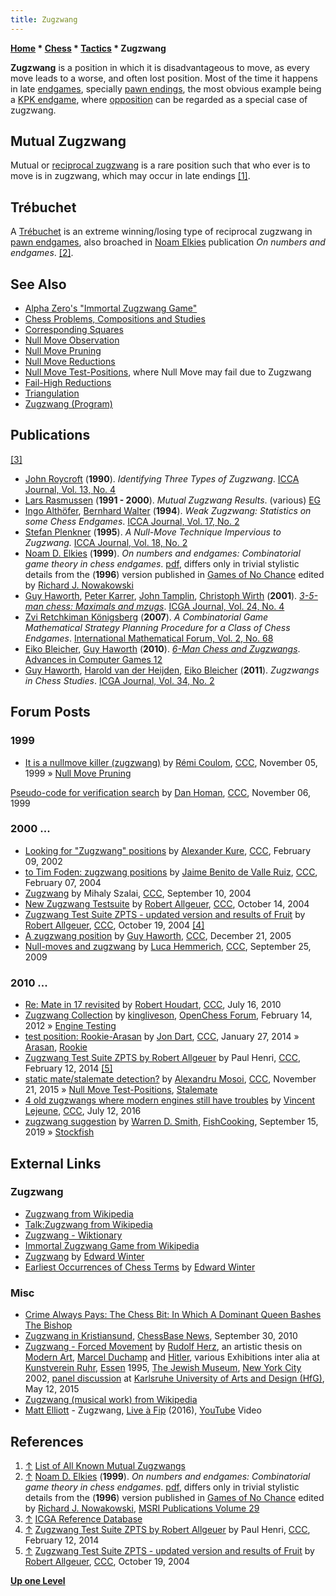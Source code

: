 ```yaml
---
title: Zugzwang
---
```

**[Home](Home "Home") \* [Chess](Chess "Chess") \* [Tactics](Tactics "Tactics") \* Zugzwang**


**Zugzwang** is a position in which it is disadvantageous to move, as every move leads to a worse, and often lost position. Most of the time it happens in late [endgames](Endgame "Endgame"), specially [pawn endings](Pawn_Endgame "Pawn Endgame"), the most obvious example being a [KPK endgame](KPK "KPK"), where [opposition](Opposition "Opposition") can be regarded as a special case of zugzwang.



## Mutual Zugzwang


Mutual or [reciprocal zugzwang](https://en.wikipedia.org/wiki/Zugzwang#Reciprocal_zugzwang) is a rare position such that who ever is to move is in zugzwang, which may occur in late endings <a id="cite-note-1" href="#cite-ref-1">[1]</a>. 



## Trébuchet


A [Trébuchet](https://en.wikipedia.org/wiki/Zugzwang#Tr.C3.A9buchet) is an extreme winning/losing type of reciprocal zugzwang in [pawn endgames](Pawn_Endgame "Pawn Endgame"), also broached in [Noam Elkies](Noam_Elkies "Noam Elkies") publication *On numbers and endgames*. <a id="cite-note-2" href="#cite-ref-2">[2]</a>.



## See Also


* [Alpha Zero's "Immortal Zugzwang Game"](AlphaZero#ImmortalZugzwang "AlphaZero")
* [Chess Problems, Compositions and Studies](Chess_Problems,_Compositions_and_Studies "Chess Problems, Compositions and Studies")
* [Corresponding Squares](Corresponding_Squares "Corresponding Squares")
* [Null Move Observation](Null_Move_Observation "Null Move Observation")
* [Null Move Pruning](Null_Move_Pruning "Null Move Pruning")
* [Null Move Reductions](Null_Move_Reductions "Null Move Reductions")
* [Null Move Test-Positions](Null_Move_Test-Positions "Null Move Test-Positions"), where Null Move may fail due to Zugzwang
* [Fail-High Reductions](Fail_High_Reductions "Fail-High Reductions")
* [Triangulation](Triangulation "Triangulation")
* [Zugzwang (Program)](Zugzwang_(Program) "Zugzwang (Program)")


## Publications


<a id="cite-note-3" href="#cite-ref-3">[3]</a>



* [John Roycroft](John_Roycroft "John Roycroft") (**1990**). *Identifying Three Types of Zugzwang*. [ICCA Journal, Vol. 13, No. 4](ICGA_Journal#13_4 "ICGA Journal")
* [Lars Rasmussen](Lars_Rasmussen "Lars Rasmussen") (**1991 - 2000**). *Mutual Zugzwang Results*. (various) [EG](https://en.wikipedia.org/wiki/EG_%28magazine%29)
* [Ingo Althöfer](Ingo_Alth%C3%B6fer "Ingo Althöfer"), [Bernhard Walter](index.php?title=Bernhard_Walter&action=edit&redlink=1 "Bernhard Walter (page does not exist)") (**1994**). *Weak Zugzwang: Statistics on some Chess Endgames*. [ICCA Journal, Vol. 17, No. 2](ICGA_Journal#17_2 "ICGA Journal")
* [Stefan Plenkner](Stefan_Plenkner "Stefan Plenkner") (**1995**). *A Null-Move Technique Impervious to Zugzwang.* [ICCA Journal, Vol. 18, No. 2](ICGA_Journal#18_2 "ICGA Journal")
* [Noam D. Elkies](Noam_Elkies "Noam Elkies") (**1999**). *On numbers and endgames: Combinatorial game theory in chess endgames*. [pdf](http://arxiv.org/PS_cache/math/pdf/9905/9905198v1.pdf), differs only in trivial stylistic details from the (**1996**) version published in [Games of No Chance](http://library.msri.org/books/Book29/index.html) edited by [Richard J. Nowakowski](Richard_J._Nowakowski "Richard J. Nowakowski")
* [Guy Haworth](Guy_Haworth "Guy Haworth"), [Peter Karrer](Peter_Karrer "Peter Karrer"), [John Tamplin](John_Tamplin "John Tamplin"), [Christoph Wirth](Christoph_Wirth "Christoph Wirth") (**2001**). *[3-5-man chess: Maximals and mzugs](http://centaur.reading.ac.uk/4581/)*. [ICGA Journal, Vol. 24, No. 4](ICGA_Journal#24_4 "ICGA Journal")
* [Zvi Retchkiman Königsberg](Zvi_Retchkiman_K%C3%B6nigsberg "Zvi Retchkiman Königsberg") (**2007**). *A Combinatorial Game Mathematical Strategy Planning Procedure for a Class of Chess Endgames*. [International Mathematical Forum, Vol. 2, No. 68](http://www.m-hikari.com/imf-password2007/65-68-2007/index.html)
* [Eiko Bleicher](Eiko_Bleicher "Eiko Bleicher"), [Guy Haworth](Guy_Haworth "Guy Haworth") (**2010**). *[6-Man Chess and Zugzwangs](http://centaur.reading.ac.uk/4518/)*. [Advances in Computer Games 12](Advances_in_Computer_Games_12 "Advances in Computer Games 12")
* [Guy Haworth](Guy_Haworth "Guy Haworth"), [Harold van der Heijden](Harold_van_der_Heijden "Harold van der Heijden"), [Eiko Bleicher](Eiko_Bleicher "Eiko Bleicher") (**2011**). *Zugzwangs in Chess Studies*. [ICGA Journal, Vol. 34, No. 2](ICGA_Journal#34_2 "ICGA Journal")


## Forum Posts


### 1999


* [It is a nullmove killer (zugzwang)](https://www.stmintz.com/ccc/index.php?id=76399) by [Rémi Coulom](R%C3%A9mi_Coulom "Rémi Coulom"), [CCC](CCC "CCC"), November 05, 1999 » [Null Move Pruning](Null_Move_Pruning "Null Move Pruning")


 [Pseudo-code for verification search](https://www.stmintz.com/ccc/index.php?id=76542) by [Dan Homan](Daniel_Homan "Daniel Homan"), [CCC](CCC "CCC"), November 06, 1999
### 2000 ...


* [Looking for "Zugzwang" positions](https://www.stmintz.com/ccc/index.php?id=212698) by [Alexander Kure](Alex_Kure "Alex Kure"), [CCC](CCC "CCC"), February 09, 2002
* [to Tim Foden: zugzwang positions](https://www.stmintz.com/ccc/index.php?id=347777) by [Jaime Benito de Valle Ruiz](Jaime_Benito_de_Valle_Ruiz "Jaime Benito de Valle Ruiz"), [CCC](CCC "CCC"), February 07, 2004
* [Zugzwang](https://www.stmintz.com/ccc/index.php?id=387057) by Mihaly Szalai, [CCC](CCC "CCC"), September 10, 2004
* [New Zugzwang Testsuite](https://www.stmintz.com/ccc/index.php?id=391553) by [Robert Allgeuer](index.php?title=Robert_Allgeuer&action=edit&redlink=1 "Robert Allgeuer (page does not exist)"), [CCC](CCC "CCC"), October 14, 2004
* [Zugzwang Test Suite ZPTS - updated version and results of Fruit](https://www.stmintz.com/ccc/index.php?id=392369) by [Robert Allgeuer](index.php?title=Robert_Allgeuer&action=edit&redlink=1 "Robert Allgeuer (page does not exist)"), [CCC](CCC "CCC"), October 19, 2004 <a id="cite-note-4" href="#cite-ref-4">[4]</a>
* [A zugzwang position](https://www.stmintz.com/ccc/index.php?id=472074) by [Guy Haworth](Guy_Haworth "Guy Haworth"), [CCC](CCC "CCC"), December 21, 2005
* [Null-moves and zugzwang](http://www.talkchess.com/forum/viewtopic.php?t=29873) by [Luca Hemmerich](Luca_Hemmerich "Luca Hemmerich"), [CCC](CCC "CCC"), September 25, 2009


### 2010 ...


* [Re: Mate in 17 revisited](http://www.talkchess.com/forum/viewtopic.php?topic_view=threads&p=361912&t=35338) by [Robert Houdart](Robert_Houdart "Robert Houdart"), [CCC](CCC "CCC"), July 16, 2010
* [Zugzwang Collection](http://www.open-chess.org/viewtopic.php?f=5&t=1856) by [kingliveson](Franklin_Titus "Franklin Titus"), [OpenChess Forum](Computer_Chess_Forums "Computer Chess Forums"), February 14, 2012 » [Engine Testing](Engine_Testing "Engine Testing")
* [test position: Rookie-Arasan](http://www.talkchess.com/forum/viewtopic.php?t=51071) by [Jon Dart](Jon_Dart "Jon Dart"), [CCC](CCC "CCC"), January 27, 2014 » [Arasan](Arasan "Arasan"), [Rookie](Rookie "Rookie")
* [Zugzwang Test Suite ZPTS by Robert Allgeuer](http://www.talkchess.com/forum/viewtopic.php?t=51249) by Paul Henri, [CCC](CCC "CCC"), February 12, 2014 <a id="cite-note-5" href="#cite-ref-5">[5]</a>
* [static mate/stalemate detection?](http://www.talkchess.com/forum/viewtopic.php?t=58316) by [Alexandru Mosoi](Alexandru_Mosoi "Alexandru Mosoi"), [CCC](CCC "CCC"), November 21, 2015 » [Null Move Test-Positions](Null_Move_Test-Positions "Null Move Test-Positions"), [Stalemate](Stalemate "Stalemate")
* [4 old zugzwangs where modern engines still have troubles](http://www.talkchess.com/forum/viewtopic.php?t=60798) by [Vincent Lejeune](index.php?title=Vincent_Lejeune&action=edit&redlink=1 "Vincent Lejeune (page does not exist)"), [CCC](CCC "CCC"), July 12, 2016
* [zugzwang suggestion](https://groups.google.com/d/msg/fishcooking/Ual8DTYpH0I/Ah6hDc-ZBQAJ) by [Warren D. Smith](Warren_D._Smith "Warren D. Smith"), [FishCooking](Computer_Chess_Forums "Computer Chess Forums"), September 15, 2019 » [Stockfish](Stockfish "Stockfish")


## External Links


### Zugzwang


* [Zugzwang from Wikipedia](https://en.wikipedia.org/wiki/Zugzwang)
* [Talk:Zugzwang from Wikipedia](https://en.wikipedia.org/wiki?title=Talk:Zugzwang)
* [Zugzwang - Wiktionary](https://en.wiktionary.org/wiki/Zugzwang)
* [Immortal Zugzwang Game from Wikipedia](https://en.wikipedia.org/wiki/Immortal_Zugzwang_Game)
* [Zugzwang](http://www.chesshistory.com/winter/extra/zugzwang.html) by [Edward Winter](https://en.wikipedia.org/wiki/Edward_Winter_%28chess_historian%29)
* [Earliest Occurrences of Chess Terms](http://www.chesshistory.com/winter/extra/earliest.html) by [Edward Winter](https://en.wikipedia.org/wiki/Edward_Winter_%28chess_historian%29)


### Misc


* [Crime Always Pays: The Chess Bit: In Which A Dominant Queen Bashes The Bishop](http://crimealwayspays.blogspot.com/2007/11/chess-interlude-in-which-dominant-queen.html)
* [Zugzwang in Kristiansund](http://en.chessbase.com/post/zugzwang-in-kristiansund), [ChessBase News](ChessBase "ChessBase"), September 30, 2010
* [Zugzwang - Forced Movement](http://catalogo.artium.org/dossieres/1/rudolf-herz/obra/zugzwang) by [Rudolf Herz](https://de.wikipedia.org/wiki/Rudolf_Herz), an artistic thesis on [Modern Art](https://en.wikipedia.org/wiki/Modern_art), [Marcel Duchamp](Category:Marcel_Duchamp "Category:Marcel Duchamp") and [Hitler](https://en.wikipedia.org/wiki/Adolf_Hitler), various Exhibitions inter alia at [Kunstverein Ruhr](http://www.kunstvereinruhr.de/), [Essen](https://en.wikipedia.org/wiki/Essen) 1995, [The Jewish Museum](https://en.wikipedia.org/wiki/Jewish_Museum_(Manhattan)), [New York City](https://en.wikipedia.org/wiki/New_York_City) 2002, [panel discussion](http://zkm.de/en/event/2015/05/zugzwang) at [Karlsruhe University of Arts and Design (HfG)](https://en.wikipedia.org/wiki/Karlsruhe_University_of_Arts_and_Design), May 12, 2015
* [Zugzwang (musical work) from Wikipedia](https://en.wikipedia.org/wiki/Zugzwang_(musical_work))
* [Matt Elliott](index.php?title=Category:Matt_Elliott&action=edit&redlink=1 "Category:Matt Elliott (page does not exist)") - Zugzwang, [Live à Fip](http://www.fipradio.fr/emissions/live-fip/2016) (2016), [YouTube](https://en.wikipedia.org/wiki/YouTube) Video


 
## References


1. <a id="cite-ref-1" href="#cite-note-1">↑</a> [List of All Known Mutual Zugzwangs](http://chess.jaet.org/cgi-bin/mzugs)
2. <a id="cite-ref-2" href="#cite-note-2">↑</a> [Noam D. Elkies](Noam_Elkies "Noam Elkies") (**1999**). *On numbers and endgames: Combinatorial game theory in chess endgames*. [pdf](http://arxiv.org/PS_cache/math/pdf/9905/9905198v1.pdf), differs only in trivial stylistic details from the (**1996**) version published in [Games of No Chance](http://library.msri.org/books/Book29/index.html) edited by [Richard J. Nowakowski](Richard_J._Nowakowski "Richard J. Nowakowski"), [MSRI Publications Volume 29](http://www.msri.org/publications/books/Book29/index.html)
3. <a id="cite-ref-3" href="#cite-note-3">↑</a> [ICGA Reference Database](ICGA_Journal#RefDB "ICGA Journal")
4. <a id="cite-ref-4" href="#cite-note-4">↑</a> [Zugzwang Test Suite ZPTS by Robert Allgeuer](http://www.talkchess.com/forum/viewtopic.php?t=51249) by Paul Henri, [CCC](CCC "CCC"), February 12, 2014
5. <a id="cite-ref-5" href="#cite-note-5">↑</a> [Zugzwang Test Suite ZPTS - updated version and results of Fruit](https://www.stmintz.com/ccc/index.php?id=392369) by [Robert Allgeuer](index.php?title=Robert_Allgeuer&action=edit&redlink=1 "Robert Allgeuer (page does not exist)"), [CCC](CCC "CCC"), October 19, 2004

**[Up one Level](Tactics "Tactics")**







 
